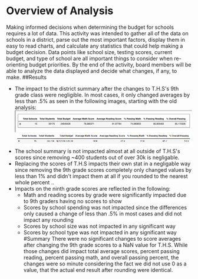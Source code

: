 # Overview of Analysis
Making informed decisions when determining the budget for schools requires a lot of data. This activity was intended to gather all of the data on schools in a district, parse out the most important factors, display them in easy to read charts, and calculate any statistics that could help making a budget decision. Data points like school size, testing scores, current budget, and type of school are all important things to consider when re-orienting budget priorities. By the end of the activity, board members will be able to analyze the data displayed and decide what changes, if any, to make. 
##Results
- The impact to the district summary after the changes to T.H.S's 9th grade class were negligible. In most cases, it only changed averages by less than .5% as seen in the following images, starting with the old analysis: ![District_analysis_old](https://github.com/dylanvowell/School_District_Analysis/blob/main/Resources/district_summary_old.png?raw=true) ![District_analysis_new](https://github.com/dylanvowell/School_District_Analysis/blob/main/Resources/district_summary_new.png?raw=true)
- The school summary is not impacted almost at all outside of T.H.S's scores since removing ~400 students out of over 30k is negligable. 
- Replacing the scores of T.H.S impacts their own stat in a negligable way since removing the 9th grade scores completely only changed values by less than 1% and didn't impact them at all if you rounded to the nearest whole percent ..
- Impacts on the ninth grade scores are reflected in the following:
  - Math and reading scores by grade were significantly impacted due to 9th graders having no scores to show
  - Scores by school spending was not impacted since the differences only caused a change of less than .5% in most cases and did not impact any rounding
  - Scores by school size was not impacted in any significant way
  - Scores by school type was not impacted in any significant way
#Summary
There were no significant changes to score averages after changing the 9th grade scores to a NaN value for T.H.S. While those changes did impact total average scores, percent passing reading, percent passing math, and overall passing percent, the changes were so minute considering the fact we did not use 0 as a value, that the actual end result after rounding were identical.
